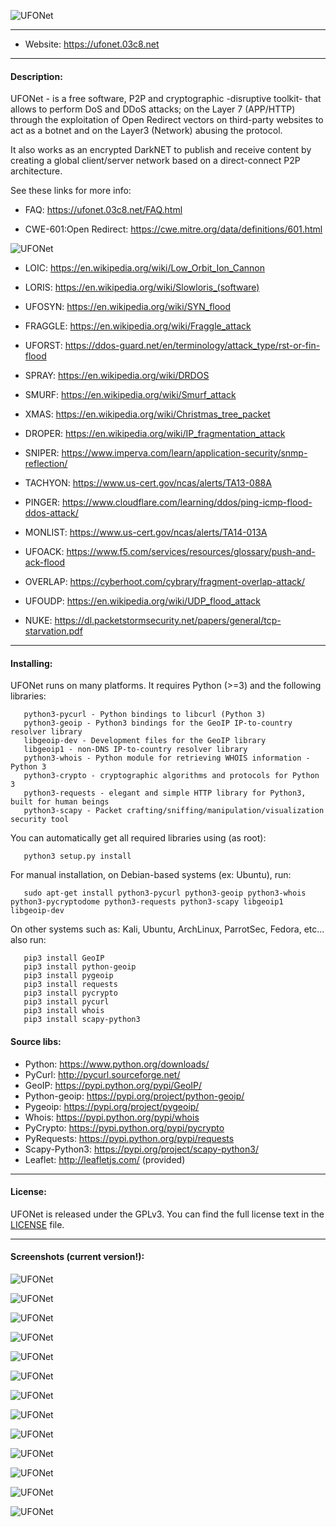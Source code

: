   ![UFONet](https://ufonet.03c8.net/ufonet/ufonet-multiverse-welcome_small.png "UFONet Welcome")

----------

 + Website:   https://ufonet.03c8.net

----------

#### Description:

  UFONet - is a free software, P2P and cryptographic -disruptive toolkit- that allows to perform DoS and DDoS attacks; 
on the Layer 7 (APP/HTTP) through the exploitation of Open Redirect vectors on third-party websites to act as a botnet 
and on the Layer3 (Network) abusing the protocol.

  It also works as an encrypted DarkNET to publish and receive content by creating a global client/server network based 
on a direct-connect P2P architecture.

  See these links for more info:

   - FAQ:
     https://ufonet.03c8.net/FAQ.html

   - CWE-601:Open Redirect: 
     https://cwe.mitre.org/data/definitions/601.html

  ![UFONet](https://ufonet.03c8.net/ufonet/ufonet-schema.png "UFONet Schema")

   - LOIC: 
     https://en.wikipedia.org/wiki/Low_Orbit_Ion_Cannon

   - LORIS: 
     https://en.wikipedia.org/wiki/Slowloris_(software)

   - UFOSYN: 
     https://en.wikipedia.org/wiki/SYN_flood

   - FRAGGLE: 
     https://en.wikipedia.org/wiki/Fraggle_attack

   - UFORST: 
     https://ddos-guard.net/en/terminology/attack_type/rst-or-fin-flood

   - SPRAY: 
     https://en.wikipedia.org/wiki/DRDOS

   - SMURF: 
     https://en.wikipedia.org/wiki/Smurf_attack

   - XMAS: 
     https://en.wikipedia.org/wiki/Christmas_tree_packet

   - DROPER: 
     https://en.wikipedia.org/wiki/IP_fragmentation_attack

   - SNIPER: 
     https://www.imperva.com/learn/application-security/snmp-reflection/

   - TACHYON: 
     https://www.us-cert.gov/ncas/alerts/TA13-088A

   - PINGER: 
     https://www.cloudflare.com/learning/ddos/ping-icmp-flood-ddos-attack/

   - MONLIST: 
     https://www.us-cert.gov/ncas/alerts/TA14-013A

   - UFOACK: 
     https://www.f5.com/services/resources/glossary/push-and-ack-flood

   - OVERLAP: 
     https://cyberhoot.com/cybrary/fragment-overlap-attack/

   - UFOUDP: 
     https://en.wikipedia.org/wiki/UDP_flood_attack

   - NUKE: 
     https://dl.packetstormsecurity.net/papers/general/tcp-starvation.pdf

----------

#### Installing:

  UFONet runs on many platforms. It requires Python (>=3) and the following libraries:

       python3-pycurl - Python bindings to libcurl (Python 3)
       python3-geoip - Python3 bindings for the GeoIP IP-to-country resolver library
       libgeoip-dev - Development files for the GeoIP library
       libgeoip1 - non-DNS IP-to-country resolver library
       python3-whois - Python module for retrieving WHOIS information - Python 3
       python3-crypto - cryptographic algorithms and protocols for Python 3
       python3-requests - elegant and simple HTTP library for Python3, built for human beings
       python3-scapy - Packet crafting/sniffing/manipulation/visualization security tool

  You can automatically get all required libraries using (as root):

       python3 setup.py install

  For manual installation, on Debian-based systems (ex: Ubuntu), run:

       sudo apt-get install python3-pycurl python3-geoip python3-whois python3-pycryptodome python3-requests python3-scapy libgeoip1 libgeoip-dev

  On other systems such as: Kali, Ubuntu, ArchLinux, ParrotSec, Fedora, etc... also run:

       pip3 install GeoIP
       pip3 install python-geoip
       pip3 install pygeoip
       pip3 install requests
       pip3 install pycrypto
       pip3 install pycurl
       pip3 install whois
       pip3 install scapy-python3

####  Source libs:

   * Python: https://www.python.org/downloads/
   * PyCurl: http://pycurl.sourceforge.net/
   * GeoIP: https://pypi.python.org/pypi/GeoIP/
   * Python-geoip: https://pypi.org/project/python-geoip/
   * Pygeoip: https://pypi.org/project/pygeoip/
   * Whois: https://pypi.python.org/pypi/whois
   * PyCrypto: https://pypi.python.org/pypi/pycrypto
   * PyRequests: https://pypi.python.org/pypi/requests
   * Scapy-Python3: https://pypi.org/project/scapy-python3/
   * Leaflet: http://leafletjs.com/ (provided)

----------

####  License:

  UFONet is released under the GPLv3. You can find the full license text
in the [LICENSE](./docs/LICENSE) file.

----------

####  Screenshots (current version!):

  ![UFONet](https://ufonet.03c8.net/ufonet/ufonet-phantom-shell-1.png "UFONet Shell Version")

  ![UFONet](https://ufonet.03c8.net/ufonet/ufonet-phantom-shell-2.png "UFONet Shell Board")

  ![UFONet](https://ufonet.03c8.net/ufonet/ufonet-phantom-shell-3.png "UFONet GUI Shell")

  ![UFONet](https://ufonet.03c8.net/ufonet/ufonet-phantom-main_small.png "UFONet GUI Main Panel")

  ![UFONet](https://ufonet.03c8.net/ufonet/ufonet-kraken-help_small.png "UFONet GUI Help")

  ![UFONet](https://ufonet.03c8.net/ufonet/ufonet-phantom-botnet.png "UFONet GUI Botnet")

  ![UFONet](https://ufonet.03c8.net/ufonet/ufonet-kraken-stats.png "UFONet GUI General Stats")

  ![UFONet](https://ufonet.03c8.net/ufonet/ufonet-multiverse-ranking_small.png "UFONet GUI Ranking")

  ![UFONet](https://ufonet.03c8.net/ufonet/ufonet-kraken-attack.png "UFONet GUI Attack")

  ![UFONet](https://ufonet.03c8.net/ufonet/ufonet-kraken-board_small.png "UFONet GUI Board")

  ![UFONet](https://ufonet.03c8.net/ufonet/ufonet-kraken-wargames_small.png "UFONet GUI Wargames")

  ![UFONet](https://ufonet.03c8.net/ufonet/ufonet-gui3_small.png "UFONet GeoMap /deploying/")

  ![UFONet](https://ufonet.03c8.net/ufonet/ufonet-gui4_small.png "UFONet GeoMap /attacking/")

